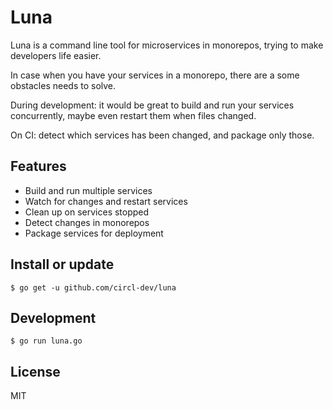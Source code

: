 # Luna

Luna is a command line tool for microservices in monorepos, trying to make developers life easier.

In case when you have your services in a monorepo, there are a some obstacles needs to solve.

During development: it would be great to build and run your services concurrently, maybe even restart them when files changed.

On CI: detect which services has been changed, and package only those.

## Features

- Build and run multiple services
- Watch for changes and restart services
- Clean up on services stopped
- Detect changes in monorepos
- Package services for deployment

## Install or update

```shell
$ go get -u github.com/circl-dev/luna
```

## Development

```shell
$ go run luna.go
```

## License

MIT
